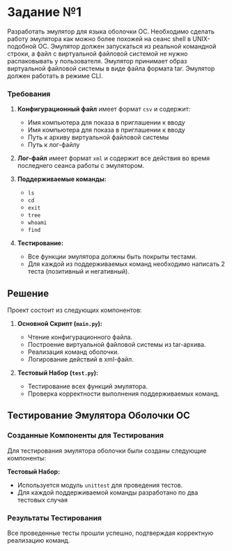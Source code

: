 # Задание №1

Разработать эмулятор для языка оболочки ОС. Необходимо сделать работу эмулятора как можно более похожей на сеанс shell в UNIX-подобной ОС. Эмулятор должен запускаться из реальной командной строки, а файл с виртуальной файловой системой не нужно распаковывать у пользователя. Эмулятор принимает образ виртуальной файловой системы в виде файла формата tar. Эмулятор должен работать в режиме CLI.

### Требования

1. **Конфигурационный файл** имеет формат `csv` и содержит:

   - Имя компьютера для показа в приглашении к вводу
   - Имя компьютера для показа в приглашении к вводу
   - Путь к архиву виртуальной файловой системы
   - Путь к лог-файлу

2. **Лог-файл** имеет формат `xml` и содержит все действия во время последнего сеанса работы с эмулятором.

3. **Поддерживаемые команды:**

   - `ls`
   - `cd`
   - `exit`
   - `tree`
   - `whoami`
   - `find`

4. **Тестирование:**
   - Все функции эмулятора должны быть покрыты тестами.
   - Для каждой из поддерживаемых команд необходимо написать 2 теста (позитивный и негативный).

## Решение

Проект состоит из следующих компонентов:

1. **Основной Скрипт (`main.py`):**

   - Чтение конфигурационного файла.
   - Построение виртуальной файловой системы из tar-архива.
   - Реализация команд оболочки.
   - Логирование действий в xml-файл.

2. **Тестовый Набор (`test.py`):**
   - Тестирование всех функций эмулятора.
   - Проверка корректности выполнения поддерживаемых команд.

## Тестирование Эмулятора Оболочки ОС

### Созданные Компоненты для Тестирования

Для тестирования эмулятора оболочки были созданы следующие компоненты:

**Тестовый Набор:**

- Используется модуль `unittest` для проведения тестов.
- Для каждой поддерживаемой команды разработано по два тестовых случая

### Результаты Тестирования

Все проведенные тесты прошли успешно, подтверждая корректную реализацию команд.
